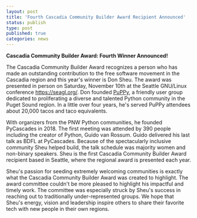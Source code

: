 ```yaml
---
layout: post
title: 'Fourth Cascadia Community Builder Award Recipient Announced'
status: publish
type: post
published: true
categories: news
---
```


**Cascadia Community Builder Award: Fourth Winner Announced!**

The Cascadia Community Builder Award recognizes a person who has made an outstanding contribution to the free software movement in the Cascadia region and this year's winner is Don Sheu. The award was presented in person on Saturday, November 10th at the Seattle GNU/Linux conference <https://seagl.org/>. Don founded <a href="https://www.meetup.com/PSPPython/">PuPPy</a>, a friendly user group dedicated to proliferating a diverse and talented Python community in the Puget Sound region. In a little over four years, he's served PuPPy attendees about 20,000 tacos and taco equivalents. 

With organizers from the PNW Python communities, he founded PyCascades in 2018. The first meeting was attended by 390 people including the creator of Python, Guido van Rossum. Guido delivered his last talk as BDFL at PyCascades. Because of the spectacularly inclusive community Sheu helped build, the talk schedule was majority women and non-binary speakers. Sheu is the first Cascadia Community Builder Award recipient based in Seattle, where the regional award is presented each year.

Sheu's passion for seeding extremely welcoming communities is exactly what the Cascadia Community Builder Award was created to highlight. The award committee couldn't be more pleased to highlight his impactful and timely work. The committee was especially struck by Sheu's success in reaching out to traditionally under-represented groups. We hope that Sheu's energy, vision and leadership inspire others to share their favorite tech with new people in their own regions. 
 




